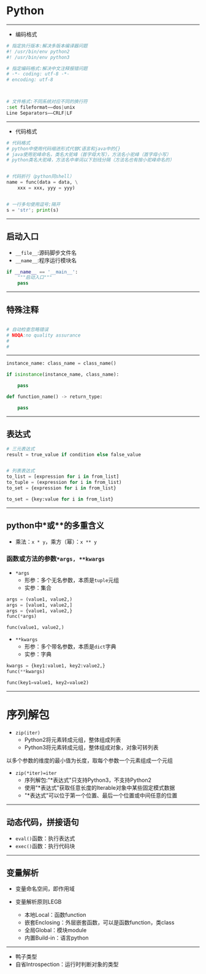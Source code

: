 # Python
---
- 编码格式
```py
# 指定执行版本:解决多版本编译器问题
#! /usr/bin/env python2
#! /usr/bin/env python3

# 指定编码格式:解决中文注释报错问题
# -*- coding: utf-8 -*-
# encoding: utf-8



# 文件格式:不同系统对应不同的换行符
:set fileformat——dos|unix
Line Separators——CRLF|LF

```
---
- 代码格式
```py
# 代码格式
# python中使用代码缩进形式代替C语言和java中的{}
# java使用驼峰命名，类名大驼峰（首字母大写），方法名小驼峰（首字母小写）
# python类名大驼峰，方法名中单词以下划线分隔（方法名也有按小驼峰命名的）


# 代码折行（python同shell）
name = func(data = data, \
    xxx = xxx, yyy = yyy)


# 一行多句使用逗号;隔开
s = 'str'; print(s)

```


---
## 启动入口
- `__file__`:源码脚步文件名
- `__name__`:程序运行模块名

```py
if __name__ == '__main__':
    """启动入口"""
    pass
```

---
## 特殊注释
```py

# 自动检查忽略错误
# NOQA:no quality assurance
#
#
```
---
```py
instance_name: class_name = class_name()

if isinstance(instance_name, class_name):

    pass

def function_name() -> return_type:

    pass

```

---
## 表达式
```py
# 三元表达式
result = true_value if condition else false_value


# 列表表达式
to_list = [expression for i in from_list]
to_tuple = (expression for i in from_list)
to_set = {expression for i in from_list}

to_set = {key:value for i in from_list}
```


---



## python中*或**的多重含义

- 乘法：`x * y`，乘方（幂）：`x ** y`

### 函数或方法的参数`*args, **kwargs`

- `*args`
    - 形参：多个无名参数，本质是`tuple`元组
    - 实参：集合
```py
args = (value1, value2,)
args = [value1, value2,]
args = {value1, value2,}
func(*args)

func(value1, value2,)
```

- `**kwargs`
    - 形参：多个带名参数，本质是`dict`字典
    - 实参：字典
```py
kwargs = {key1:value1, key2:value2,}
func(**kwargs)

func(key1=value1, key2=value2)
```


---
# 序列解包

- `zip(iter)`
    - Python2将元素转成元组，整体组成列表
    - Python3将元素转成元组，整体组成对象，对象可转列表

以多个参数的维度的最小值为长度，取每个参数一个元素组成一个元组

- `zip(*iter)=iter`
    - 序列解包:"*表达式"只支持Python3，不支持Python2
    - 使用"*表达式"获取任意长度的Iterable对象中某些固定模式数据
    - "*表达式"可以位于第一个位置、最后一个位置或中间任意的位置

---

## 动态代码，拼接语句

- `eval()`函数：执行表达式
- `exec()`函数：执行代码块






---
## 变量解析
- 变量命名空间，即作用域

- 变量解析原则LEGB
    - 本地Local：函数function
    - 嵌套Enclosing：外层嵌套函数，可以是函数function，类class
    - 全局Global：模块module
    - 内置Build-in：语言python


---

- 鸭子类型
- 自省Introspection：运行时判断对象的类型
